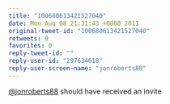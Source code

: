 ```yaml
---
title: "100680613421527040"
date: Mon Aug 08 21:31:43 +0000 2011
original-tweet-id: "100680613421527040"
retweets: 0
favorites: 0
reply-tweet-id: ""
reply-user-id: "297634618"
reply-user-screen-name: "jonroberts88"
---
```

<a href="https://twitter.com/jonroberts88">@jonroberts88</a> should have received an invite

